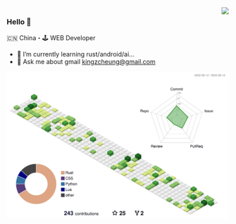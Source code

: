 <img align="right" src="https://github-readme-stats.vercel.app/api?username=kingzcheung&show_icons=true&theme=transparent&icon_color=805AD5&text_color=718096&bg_color=ffffff&hide_title=true" />

### Hello 👋

🇨🇳 China・🕹 WEB Developer

- 🌱 I’m currently learning rust/android/ai...
- 💬 Ask me about gmail <kingzcheung@gmail.com>

![](./profile-3d-contrib/profile-green-animate.svg)
